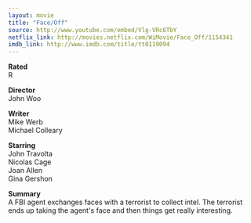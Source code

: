 ```yaml
---
layout: movie
title: "Face/Off"
source: http://www.youtube.com/embed/Vlg-VRc6TbY
netflix_link: http://movies.netflix.com/WiMovie/Face_Off/1154341
imdb_link: http://www.imdb.com/title/tt0119094
---
```


__Rated__<br /><span class="rated ts">R</span>

__Director__<br />John Woo

__Writer__<br />Mike Werb<br />Michael Colleary

__Starring__<br />John Travolta<br />Nicolas Cage<br />Joan Allen<br />Gina Gershon

__Summary__<br />A FBI agent exchanges faces with a terrorist to collect intel. The terrorist ends up taking the agent's face and then things get really interesting.